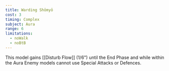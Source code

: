 ```yaml
---
title: Warding Shōmyō
cost: 3
timing: Complex
subject: Aura
range: 6
limitations:
  - noWalk
  - noBtB
---
```

This model gains [[Disturb Flow]] (1/6") until the End Phase and while within the Aura Enemy models cannot use Special Attacks or Defences.